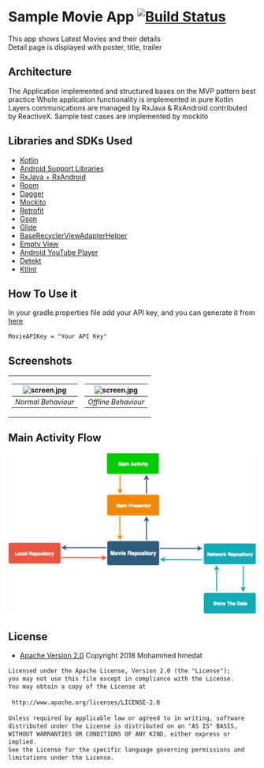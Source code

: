 # Sample Movie App [![Build Status](https://travis-ci.org/hmedat/SampleMovieApp.svg?branch=master)](https://travis-ci.org/hmedat2008/SampleMovieApp.svg?branch=master)
This app shows Latest Movies and their details  
Detail page is displayed with poster, title, trailer

## Architecture
The Application implemented and structured bases on the MVP pattern best practice
Whole application functionality is implemented in pure Kotlin
Layers communications are managed by RxJava & RxAndroid contributed by ReactiveX.
Sample test cases are implemented by mockito

## Libraries and SDKs Used
- [Kotlin](https://developer.android.com/kotlin/index.html)
- [Android Support Libraries](https://developer.android.com/topic/libraries/support-library/packages.html) 
- [RxJava + RxAndroid](https://github.com/ReactiveX/RxJava)
- [Room](https://developer.android.com/topic/libraries/architecture/room)
- [Dagger](https://github.com/google/dagger)
- [Mockito](https://github.com/mockito/mockito)
- [Retrofit](http://square.github.io/retrofit/)
- [Gson](https://github.com/google/gson)
- [Glide](https://github.com/bumptech/glide)
- [BaseRecyclerViewAdapterHelper](https://github.com/CymChad/BaseRecyclerViewAdapterHelper)
- [Empty View](https://github.com/santalu/emptyview)
- [Android YouTube Player](https://github.com/PierfrancescoSoffritti/Android-YouTube-Player)
- [Detekt](https://github.com/arturbosch/detekt)
- [Ktlint](https://github.com/shyiko/ktlint)


## How To Use it
In your gradle.properties file add your API key, and you can generate it from [here](https://developers.themoviedb.org/4/getting-started)
```
MovieAPIKey = "Your API Key"
```


## Screenshots

<table>
  <tr>
    <td>
     
   | ![screen.jpg](screenshots/gif_1.gif) | 
   |:--:| 
   | *Normal Behaviour* |
   
   </td>
    <td>
 
   | ![screen.jpg](screenshots/gif_2.gif) | 
   |:--:| 
   | *Offline Behaviour* |
    
  </tr>
</table>

## Main Activity Flow
<img src="screenshots/main_flow_chart.png" >

## License

* [Apache Version 2.0](http://www.apache.org/licenses/LICENSE-2.0.html)
Copyright 2018 Mohammed hmedat

```
Licensed under the Apache License, Version 2.0 (the "License");
you may not use this file except in compliance with the License.
You may obtain a copy of the License at

 http://www.apache.org/licenses/LICENSE-2.0

Unless required by applicable law or agreed to in writing, software
distributed under the License is distributed on an "AS IS" BASIS,
WITHOUT WARRANTIES OR CONDITIONS OF ANY KIND, either express or implied.
See the License for the specific language governing permissions and
limitations under the License.
```
